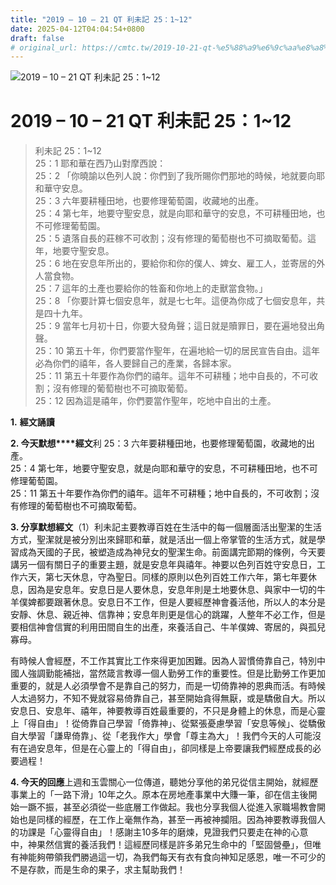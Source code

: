 ```yaml
---
title: "2019 – 10 – 21 QT 利未記 25：1~12"
date: 2025-04-12T04:04:54+0800
draft: false
# original_url: https://cmtc.tw/2019-10-21-qt-%e5%88%a9%e6%9c%aa%e8%a8%98-25%ef%bc%9a112
---
```


![2019 – 10 – 21 QT 利未記 25：1~12](/images/qt.jpg   "2019 – 10 – 21 QT 利未記 25：1~12")

# 2019 – 10 – 21 QT 利未記 25：1~12

> 利未記 25：1~12  
> 25：1 耶和華在西乃山對摩西說：  
> 25：2 「你曉諭以色列人說：你們到了我所賜你們那地的時候，地就要向耶和華守安息。  
> 25：3 六年要耕種田地，也要修理葡萄園，收藏地的出產。  
> 25：4 第七年，地要守聖安息，就是向耶和華守的安息，不可耕種田地，也不可修理葡萄園。  
> 25：5 遺落自長的莊稼不可收割；沒有修理的葡萄樹也不可摘取葡萄。這年，地要守聖安息。  
> 25：6 地在安息年所出的，要給你和你的僕人、婢女、雇工人，並寄居的外人當食物。  
> 25：7 這年的土產也要給你的牲畜和你地上的走獸當食物。」  
> 25：8 「你要計算七個安息年，就是七七年。這便為你成了七個安息年，共是四十九年。  
> 25：9 當年七月初十日，你要大發角聲；這日就是贖罪日，要在遍地發出角聲。  
> 25：10 第五十年，你們要當作聖年，在遍地給一切的居民宣告自由。這年必為你們的禧年，各人要歸自己的產業，各歸本家。  
> 25：11 第五十年要作為你們的禧年。這年不可耕種；地中自長的，不可收割；沒有修理的葡萄樹也不可摘取葡萄。  
> 25：12 因為這是禧年，你們要當作聖年，吃地中自出的土產。

**1.** **經文誦讀**

**2. 今天默想****經文**利 25：3 六年要耕種田地，也要修理葡萄園，收藏地的出產。  
25：4 第七年，地要守聖安息，就是向耶和華守的安息，不可耕種田地，也不可修理葡萄園。  
25：11 第五十年要作為你們的禧年。這年不可耕種；地中自長的，不可收割；沒有修理的葡萄樹也不可摘取葡萄。

**3. 分享默想經文**（1）利未記主要教導百姓在生活中的每一個層面活出聖潔的生活方式，聖潔就是被分別出來歸耶和華，就是活出一個上帝掌管的生活方式，就是學習成為天國的子民，被塑造成為神兒女的聖潔生命。前面講完節期的條例，今天要講另一個有關日子的重要主題，就是安息年與禧年。神要以色列百姓守安息日，工作六天，第七天休息，守為聖日。同樣的原則以色列百姓工作六年，第七年要休息，因為是安息年。安息日是人要休息，安息年則是土地要休息、與家中一切的牛羊僕婢都要跟著休息。安息日不工作，但是人要經歷神會養活他，所以人的本分是安靜、休息、親近神、信靠神；安息年則更是信心的跳躍，人整年不必工作，但是要相信神會信實的利用田間自生的出產，來養活自己、牛羊僕婢、寄居的，與孤兒寡母。

有時候人會經歷，不工作其實比工作來得更加困難。因為人習慣倚靠自己，特別中國人強調勤能補拙，當然箴言教導一個人勤勞工作的重要性。但是比勤勞工作更加重要的，就是人必須學會不是靠自己的努力，而是一切倚靠神的恩典而活。有時候人太過努力，不知不覺就容易倚靠自己，甚至開始貪得無厭，或是驕傲自大。所以安息日、安息年、禧年，神要教導百姓最重要的，不只是身體上的休息，而是心靈上「得自由」！從倚靠自己學習「倚靠神」、從緊張憂慮學習「安息等候」、從驕傲自大學習「謙卑倚靠」、從「老我作大」學會「尊主為大」！我們今天的人可能沒有在過安息年，但是在心靈上的「得自由」，卻同樣是上帝要讓我們經歷成長的必要過程！

**4. 今天的回應**上週和玉雲關心一位傳道，聽她分享他的弟兄從信主開始，就經歷事業上的「一路下滑」10年之久。原本在房地產事業中大賺一筆，卻在信主後開始一蹶不振，甚至必須從一些底層工作做起。我也分享我個人從進入家職場教會開始也是同樣的經歷，在工作上毫無作為，甚至一再被神攔阻。因為神要教導我個人的功課是「心靈得自由」！感謝主10多年的磨煉，見證我們只要走在神的心意中，神果然信實的養活我們！這經歷同樣是許多弟兄生命中的「堅固營壘」，但唯有神能夠帶領我們勝過這一切，為我們每天有衣有食向神知足感恩，唯一不可少的不是存款，而是生命的果子，求主幫助我們！